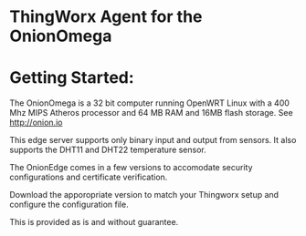 # ThingWorx Agent for the OnionOmega

# Getting Started:

The OnionOmega is a 32 bit computer running OpenWRT Linux with a 400 Mhz MIPS Atheros processor and 64 MB RAM and 16MB flash storage. See http://onion.io

This edge server supports only binary input and output from sensors. It also supports the DHT11 and DHT22 temperature sensor. 

The OnionEdge comes in a few versions to accomodate security configurations and certificate verification.

Download the apporopriate version to match your Thingworx setup and configure the configuration file.

This is provided as is and without guarantee.
